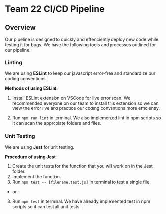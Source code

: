 # Team 22 CI/CD Pipeline

## Overview 

Our pipeline is designed to quickly and effenciently deploy new code while testing it for bugs. We have the following tools and processes outlined for our pipeline.

### Linting
We are using **ESLint** to keep our javascript error-free and standardize our coding conventions.

**Methods of using ESLint:**
1. Install ESLint extension on VSCode for live error scan. We recommended everyone on our team to install this extension so we can view the error live and practice our coding conventions more efficiently.

2. Run `npm run lint` in terminal. We also implemented lint in npm scripts so it can scan the appropiate folders and files.

### Unit Testing
We are using **Jest** for unit testing.

**Procedure of using Jest:**
1. Create the unit tests for the function that you will work on in the Jest folder.
2. Implement the function.
3. Run `npm test -- [filename.test.js]` in terminal to test a single file.
- or -
3. Run `npm test` in terminal. We have already implemented test in npm scripts so it can test all unit tests.

